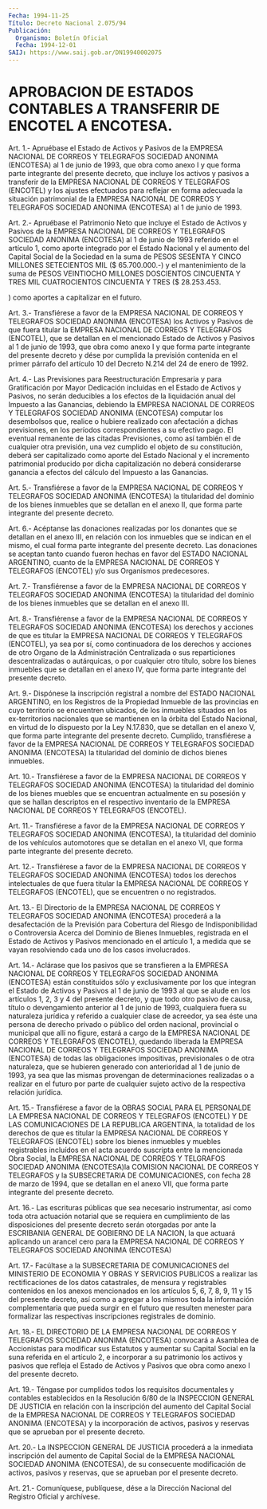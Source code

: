 ```yaml
---
Fecha: 1994-11-25
Título: Decreto Nacional 2.075/94
Publicación:
  Organismo: Boletín Oficial
  Fecha: 1994-12-01
SAIJ: https://www.saij.gob.ar/DN19940002075
---
```

# APROBACION DE ESTADOS CONTABLES A TRANSFERIR DE ENCOTEL A ENCOTESA.

<a id="1"></a>
Art. 1.- Apruébase el Estado de Activos y Pasivos de la EMPRESA NACIONAL  DE  CORREOS Y TELEGRAFOS SOCIEDAD ANONIMA (ENCOTESA) al 1 de  junio de 1993,  que  obra  como  anexo  I  y  que  forma  parte integrante  del presente decreto, que incluye los activos y pasivos a transferir  de  la  EMPRESA  NACIONAL  DE  CORREOS  Y  TELEGRAFOS (ENCOTEL) y los ajustes efectuados para reflejar en forma  adecuada la  situación  patrimonial  de  la  EMPRESA  NACIONAL  DE CORREOS Y TELEGRAFOS  SOCIEDAD  ANONIMA  (ENCOTESA)  al  1 de junio de  1993.

<a id="2"></a>
Art. 2.- Apruébase el Patrimonio Neto que incluye el Estado de Activos  y  Pasivos  de la EMPRESA NACIONAL DE CORREOS Y TELEGRAFOS SOCIEDAD ANONIMA (ENCOTESA)  al  1  de junio de 1993 referido en el artículo  1, como aporte integrado por  el  Estado  Nacional  y  el aumento del  Capital  Social  de  la  Sociedad  en la suma de PESOS SESENTA  Y  CINCO  MILLONES SETECIENTOS MIL ($ 65.700.000.-)  y  el mantenimiento de la  suma  de  PESOS VEINTIOCHO MILLONES DOSCIENTOS CINCUENTA Y TRES MIL CUATROCIENTOS  CINCUENTA Y TRES ($ 28.253.453.

) como aportes a capitalizar en el futuro.

<a id="3"></a>
Art. 3.- Transfiérese a favor de la EMPRESA NACIONAL DE CORREOS Y TELEGRAFOS  SOCIEDAD  ANONIMA (ENCOTESA) los Activos y Pasivos de que  fuera titular la EMPRESA  NACIONAL  DE  CORREOS  Y  TELEGRAFOS (ENCOTEL),  que  se  detallan  en el mencionado Estado de Activos y Pasivos al 1 de junio de 1993, que  obra  como  anexo I y que forma parte  integrante  del  presente  decreto  y dése por  cumplida  la previsión  contenida  en  el  primer párrafo del  artículo  10  del Decreto N.214 del 24 de enero de 1992.

<a id="4"></a>
Art.  4.-  Las  Previsiones para Reestructuración Empresaria y para Gratificación por  Mayor  Dedicación incluidas en el Estado de Activos  y  Pasivos,  no  serán deducibles  a  los  efectos  de  la liquidación  anual  del  Impuesto  a  las  Ganancias,  debiendo  la EMPRESA  NACIONAL  DE  CORREOS    Y   TELEGRAFOS  SOCIEDAD  ANONIMA (ENCOTESA)  computar  los  desembolsos  que,    realice  o  hubiere realizado  con  afectación  a dichas previsiones, en  los  períodos correspondientes a su efectivo  pago.  El eventual remanente de las citadas  Previsiones,  como  así  también  el   de  cualquier  otra previsión,  una  vez cumplido el objeto de su constitución,  deberá ser capitalizado como  aporte  del  Estado Nacional y el incremento patrimonial   producido  por  dicha  capitalización    no    deberá considerarse ganancia  a  efectos  del  cálculo  del Impuesto a las Ganancias.

<a id="5"></a>
Art. 5.- Transfiérese a favor de la EMPRESA NACIONAL DE CORREOS Y  TELEGRAFOS   SOCIEDAD  ANONIMA  (ENCOTESA)  la  titularidad  del dominio de los bienes  inmuebles  que  se  detallan en el anexo II, que forma parte integrante del presente decreto.

<a id="6"></a>
Art.  6.- Acéptanse las donaciones realizadas por los donantes que se detallan  en el anexo III, en relación con los inmuebles que se  indican  en  el mismo,  el  cual  forma  parte  integrante  del presente decreto.  Las  donaciones  se  aceptan tanto cuando fueron hechas  en  favor  del  ESTADO  NACIONAL ARGENTINO,  cuanto  de  la EMPRESA  NACIONAL  DE  CORREOS  Y  TELEGRAFOS   (ENCOTEL)  y/o  sus Organismos predecesores.

<a id="7"></a>
Art.  7.-  Transfiérense  a  favor  de  la EMPRESA NACIONAL DE CORREOS  Y  TELEGRAFOS SOCIEDAD ANONIMA (ENCOTESA)  la  titularidad del dominio de  los  bienes  inmuebles  que se detallan en el anexo III.

<a id="8"></a>
Art.  8.-  Transfiérense  a  favor  de  la EMPRESA NACIONAL DE CORREOS  Y TELEGRAFOS SOCIEDAD ANONIMA (ENCOTESA)  los  derechos  y acciones de  que  es  titular  la  EMPRESA  NACIONAL  DE  CORREOS Y TELEGRAFOS  (ENCOTEL),  ya  sea  por  sí,  como continuadora de los derechos y acciones de otro Organo de la Administración Centralizada o sus reparticiones descentralizadas  o autárquicas, o por  cualquier  otro  título,  sobre  los bienes inmuebles  que  se detallan en el anexo IV, que forma parte  integrante  del  presente decreto.

<a id="9"></a>
Art. 9.- Dispónese la inscripción registral a nombre del ESTADO NACIONAL  ARGENTINO,  en  los Registros de la Propiedad Inmueble de las provincias en cuyo territorio  se  encuentren  ubicados, de los inmuebles  situados  en  los  ex-territorios  nacionales    que  se mantienen  en  la  órbita  del  Estado  Nacional,  en  virtud de lo dispuesto por la Ley N.17.830, que se detallan en el anexo  V,  que forma parte integrante del presente decreto. Cumplido, transfiérese    a  favor  de  la  EMPRESA  NACIONAL  DE  CORREOS  Y TELEGRAFOS SOCIEDAD  ANONIMA  (ENCOTESA) la titularidad del dominio de dichos bienes inmuebles.

<a id="10"></a>
Art.  10.-  Transfiérese  a  favor  de  la EMPRESA NACIONAL DE CORREOS  Y  TELEGRAFOS SOCIEDAD ANONIMA (ENCOTESA)  la  titularidad del dominio de  los bienes muebles que se encuentran actualmente en su posesión y que  se hallan descriptos en el respectivo inventario de  la  EMPRESA  NACIONAL    DE  CORREOS  Y  TELEGRAFOS  (ENCOTEL).

<a id="11"></a>
Art.  11.-  Transfiérese  a  favor  de  la EMPRESA NACIONAL DE CORREOS Y TELEGRAFOS SOCIEDAD ANONIMA (ENCOTESA),    la titularidad del  dominio  de  los vehículos automotores que se detallan  en  el anexo  VI,  que  forma   parte  integrante  del  presente  decreto.

<a id="12"></a>
Art.  12.-  Transfiérese  a  favor  de  la EMPRESA NACIONAL DE CORREOS  Y  TELEGRAFOS  SOCIEDAD  ANONIMA  (ENCOTESA)    todos  los derechos intelectuales de que fuera titular la EMPRESA NACIONAL  DE CORREOS Y TELEGRAFOS (ENCOTEL), que se encuentren o no registrados.

<a id="13"></a>
Art.  13.-  El  Directorio de la EMPRESA NACIONAL DE CORREOS Y TELEGRAFOS SOCIEDAD ANONIMA (ENCOTESA) procederá a la desafectación  de  la  Previsión   para  Cobertura  del  Riesgo  de Indisponibilidad  o  Controversia  Acerca  del  Dominio  de  Bienes Inmuebles, registrada en el Estado de  Activos y Pasivos mencionado en el artículo 1, a medida que se vayan  resolviendo  cada  uno  de los casos involucrados.

<a id="14"></a>
Art.  14.-  Aclárase  que  los pasivos que se transfieren a la EMPRESA  NACIONAL  DE  CORREOS  Y  TELEGRAFOS    SOCIEDAD   ANONIMA (ENCOTESA)  están  constituidos  sólo y exclusivamente por los  que integran el Estado de Activos y Pasivos  al  1  de junio de 1993 al que se alude en los artículos 1, 2, 3 y 4 del presente  decreto,  y que  todo  otro pasivo de causa, título o devengamiento anterior al 1 de junio de  1993,  cualquiera  fuera  su  naturaleza  jurídica y referido a cualquier clase de acreedor, ya sea éste una persona  de derecho   privado  o  público  del  orden  nacional,  provincial  o municipal  que  allí  no  figure,  estará  a  cargo  de  la EMPRESA NACIONAL  DE  CORREOS Y TELEGRAFOS (ENCOTEL), quedando liberada  la EMPRESA  NACIONAL    DE   CORREOS  Y  TELEGRAFOS  SOCIEDAD  ANONIMA (ENCOTESA) de todas las obligaciones  impositivas,  previsionales o de otra naturaleza, que se hubieren generado con anterioridad  al 1 de junio de 1993, ya sea que las mismas provengan de determinaciones  realizadas  o a realizar en el futuro por parte de cualquier  sujeto  activo  de  la   respectiva  relación  jurídica.

<a id="15"></a>
Art.  15.-  Transfiérese  a  favor  de la OBRAS SOCIAL PARA EL PERSONALDE LA EMPRESA  NACIONAL DE CORREOS  Y  TELEGRAFOS (ENCOTEL) Y DE LAS COMUNICACIONES DE LA REPUBLICA ARGENTINA,  la totalidad de los  derechos  de que es titular la EMPRESA NACIONAL DE  CORREOS  Y TELEGRAFOS  (ENCOTEL)    sobre   los  bienes  inmuebles  y  muebles registrables  incluídos  en  el acta  acuerdo  suscripta  entre  la mencionada Obra Social, la EMPRESA  NACIONAL DE CORREOS Y TELGRAFOS SOCIEDAD  ANONIMA  (ENCOTESA)la  COMISION  NACIONAL  DE  CORREOS  Y TELEGRAFOS y la SUBSECRETARIA DE COMUNICACIONES,  con  fecha  28 de marzo  de  1994,  que se detallan en  el anexo VII, que forma parte integrante del presente decreto.

<a id="16"></a>
Art. 16.- Las escrituras públicas que sea necesario instrumentar,    así  como  toda  otra  actuación  notarial  que se requiera  en  cumplimiento  de  las  disposiciones    del  presente decreto  serán otorgadas por ante la ESCRIBANIA GENERAL DE GOBIERNO DE LA NACION,  la  que  actuará  aplicando  un arancel cero para la EMPRESA   NACIONAL  DE  CORREOS  Y  TELEGRAFOS  SOCIEDAD    ANONIMA (ENCOTESA)

<a id="17"></a>
Art.  17.-  Facúltase a la SUBSECRETARIA DE COMUNICACIONES del MINISTERIO DE ECONOMIA  Y OBRAS Y SERVICIOS PUBLICOS a realizar las rectificaciones de los datos catastrales, de mensura y registrables  contenidos      en  los  anexos  mencionados  en  los artículos 5, 6, 7, 8, 9, 11 y 15  del  presente decreto, así como a agregar a los mismos toda la información  complementaria  que pueda surgir  en  el  futuro  que  resulten  menester para formalizar las respectivas inscripciones registrales de dominio.

<a id="18"></a>
Art.  18.-  EL  DIRECTORIO DE LA EMPRESA NACIONAL DE CORREOS Y TELEGRAFOS SOCIEDAD ANONIMA  (ENCOTESA)  convocará  a  Asamblea  de Accionistas  para  modificar  sus  Estatutos  y aumentar su Capital Social  en  la suna referida en el artículo 2, e  incorporar  a  su patrimonio los  activos  y pasivos que refleja el Estado de Activos y Pasivos que obra como anexo I del presente decreto.

<a id="19"></a>
Art. 19.- Téngase por cumplidos todos los requisitos documentales   y contables establecidos en la Resolución 6/80 de la INSPECCION GENERAL  DE  JUSTICIA en relación con la inscripción del aumento del Capital Social  de  la  EMPRESA  NACIONAL  DE CORREOS Y TELEGRAFOS  SOCIEDAD  ANONIMA  (ENCOTESA)  y  la  incorporación  de activos,  pasivos  y  reservas  que  se  aprueban  por el  presente decreto.

<a id="20"></a>
Art.  20.-  La  INSPECCION  GENERAL DE JUSTICIA procederá a la inmediata inscripción del aumento  de  Capital Social de la EMPRESA NACIONAL SOCIEDAD ANONIMA (ENCOTESA), de su consecuente modificación de activos, pasivos y reservas,  que  se  aprueban por el presente decreto.

<a id="21"></a>
Art. 21.- Comuníquese, publíquese, dése a la Dirección Nacional del Registro Oficial y archívese.